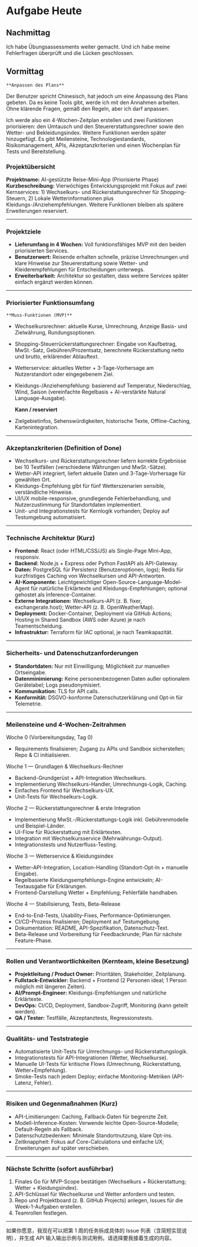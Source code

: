 # Aufgabe Heute

## Nachmittag

Ich habe Übungsassessments weiter gemacht. Und ich habe meine Fehlerfragen überprüft und die Lücken geschlossen.

## Vormittag

    **Anpassen des Plans**

Der Benutzer spricht Chinesisch, hat jedoch um eine Anpassung des Plans gebeten. Da es keine Tools gibt, werde ich mit den Annahmen arbeiten. Ohne klärende Fragen, gemäß den Regeln, aber ich darf anpassen.

Ich werde also ein 4-Wochen-Zeitplan erstellen und zwei Funktionen priorisieren: den Umtausch und den Steuererstattungsrechner sowie den Wetter- und Bekleidungsindex. Weitere Funktionen werden später hinzugefügt. Es gibt Meilensteine, Technologiestandards, Risikomanagement, APIs, Akzeptanzkriterien und einen Wochenplan für Tests und Bereitstellung.

### Projektübersicht

**Projektname:** AI-gestützte Reise-Mini-App (Priorisierte Phase)
**Kurzbeschreibung:** Vierwöchiges Entwicklungsprojekt mit Fokus auf zwei Kernservices: 1) Wechselkurs- und Rückerstattungsrechner für Shopping-Steuern, 2) Lokale Wetterinformationen plus Kleidungs-/Anziehempfehlungen. Weitere Funktionen bleiben als spätere Erweiterungen reserviert.

---

### Projektziele

- **Lieferumfang in 4 Wochen:** Voll funktionsfähiges MVP mit den beiden priorisierten Services.
- **Benutzerwert:** Reisende erhalten schnelle, präzise Umrechnungen und klare Hinweise zur Steuererstattung sowie Wetter- und Kleiderempfehlungen für Entscheidungen unterwegs.
- **Erweiterbarkeit:** Architektur so gestalten, dass weitere Services später einfach ergänzt werden können.

---

### Priorisierter Funktionsumfang

    **Muss-Funktionen (MVP)**

- Wechselkursrechner: aktuelle Kurse, Umrechnung, Anzeige Basis- und Zielwährung, Rundungsoptionen.
- Shopping-Steuerrückerstattungsrechner: Eingabe von Kaufbetrag, MwSt.-Satz, Gebühren/Prozentsatz, berechnete Rückerstattung netto und brutto, erklärender Ablauftext.
- Wetterservice: aktuelles Wetter + 3-Tage-Vorhersage am Nutzerstandort oder eingegebenem Ziel.
- Kleidungs-/Anziehempfehlung: basierend auf Temperatur, Niederschlag, Wind, Saison (vereinfachte Regelbasis + AI-verstärkte Natural Language-Ausgabe).

  **Kann / reserviert**

- Zielgebietinfos, Sehenswürdigkeiten, historische Texte, Offline-Caching, Kartenintegration.

---

### Akzeptanzkriterien (Definition of Done)

- Wechselkurs- und Rückerstattungsrechner liefern korrekte Ergebnisse bei 10 Testfällen (verschiedene Währungen und MwSt.-Sätze).
- Wetter-API integriert, liefert aktuelle Daten und 3-Tage-Vorhersage für gewählten Ort.
- Kleidungs-Empfehlung gibt für fünf Wetterszenarien sensible, verständliche Hinweise.
- UI/UX mobile-responsive, grundlegende Fehlerbehandlung, und Nutzerzustimmung für Standortdaten implementiert.
- Unit- und Integrationstests für Kernlogik vorhanden; Deploy auf Testumgebung automatisiert.

---

### Technische Architektur (Kurz)

- **Frontend:** React (oder HTML/CSS/JS) als Single-Page Mini-App, responsiv.
- **Backend:** Node.js + Express oder Python FastAPI als API-Gateway.
- **Daten:** PostgreSQL für Persistenz (Benutzeroptionen, logs); Redis für kurzfristiges Caching von Wechselkursen und API-Antworten.
- **AI-Komponente:** Leichtgewichtiger Open-Source-Language-Model-Agent für natürliche Erklärtexte und Kleidungs-Empfehlungen; optional gehostet als Inference-Container.
- **Externe Integrationen:** Wechselkurs-API (z. B. fixer, exchangerate.host); Wetter-API (z. B. OpenWeatherMap).
- **Deployment:** Docker-Container, Deployment via GitHub Actions; Hosting in Shared Sandbox (AWS oder Azure) je nach Teamentscheidung.
- **Infrastruktur:** Terraform für IAC optional, je nach Teamkapazität.

---

### Sicherheits- und Datenschutzanforderungen

- **Standortdaten:** Nur mit Einwilligung; Möglichkeit zur manuellen Ortseingabe.
- **Datenminimierung:** Keine personenbezogenen Daten außer optionalem Gerätelabel; Logs pseudonymisiert.
- **Kommunikation:** TLS for API calls.
- **Konformität:** DSGVO-konforme Datenschutzerklärung und Opt-in für Telemetrie.

---

### Meilensteine und 4-Wochen-Zeitrahmen

Woche 0 (Vorbereitungsday, Tag 0)

- Requirements finalisieren; Zugang zu APIs und Sandbox sicherstellen; Repo & CI initialisieren.

Woche 1 — Grundlagen & Wechselkurs-Rechner

- Backend-Grundgerüst + API-Integration Wechselkurs.
- Implementierung Wechselkurs-Handler, Umrechnungs-Logik, Caching.
- Einfaches Frontend für Wechselkurs-UX.
- Unit-Tests für Wechselkurs-Logik.

Woche 2 — Rückerstattungsrechner & erste Integration

- Implementierung MwSt.-/Rückerstattungs-Logik inkl. Gebührenmodelle und Beispiel-Länder.
- UI-Flow für Rückerstattung mit Erklärtexten.
- Integration mit Wechselkursservice (Mehrwährungs-Output).
- Integrationstests und Nutzerfluss-Testing.

Woche 3 — Wetterservice & Kleidungsindex

- Wetter-API-Integration, Location-Handling (Standort-Opt-In + manuelle Eingabe).
- Regelbasierte Kleidungsempfehlungs-Engine entwickeln; AI-Textausgabe für Erklärungen.
- Frontend-Darstellung Wetter + Empfehlung; Fehlerfälle handhaben.

Woche 4 — Stabilisierung, Tests, Beta-Release

- End-to-End-Tests, Usability-Fixes, Performance-Optimierungen.
- CI/CD-Prozess finalisieren; Deployment auf Testumgebung.
- Dokumentation: README, API-Spezifikation, Datenschutz-Text.
- Beta-Release und Vorbereitung für Feedbackrunde; Plan für nächste Feature-Phase.

---

### Rollen und Verantwortlichkeiten (Kernteam, kleine Besetzung)

- **Projektleitung / Product Owner:** Prioritäten, Stakeholder, Zeitplanung.
- **Fullstack-Entwickler:** Backend + Frontend (2 Personen ideal; 1 Person möglich mit längeren Zeiten).
- **AI/Prompt-Engineer:** Kleidungs-Empfehlungen und natürliche Erklärtexte.
- **DevOps:** CI/CD, Deployment, Sandbox-Zugriff, Monitoring (kann geteilt werden).
- **QA / Tester:** Testfälle, Akzeptanztests, Regressionstests.

---

### Qualitäts- und Teststrategie

- Automatisierte Unit-Tests für Umrechnungs- und Rückerstattungslogik.
- Integrationstests für API-Integrationen (Wetter, Wechselkurse).
- Manuelle UI-Tests für kritische Flows (Umrechnung, Rückerstattung, Wetter+Empfehlung).
- Smoke-Tests nach jedem Deploy; einfache Monitoring-Metriken (API-Latenz, Fehler).

---

### Risiken und Gegenmaßnahmen (Kurz)

- API-Limitierungen: Caching, Fallback-Daten für begrenzte Zeit.
- Modell-Inference-Kosten: Verwende leichte Open-Source-Modelle; Default-Regeln als Fallback.
- Datenschutzbedenken: Minimale Standortnutzung, klare Opt-ins.
- Zeitknappheit: Fokus auf Core-Calculations und einfache UX; Erweiterungen auf später verschieben.

---

### Nächste Schritte (sofort ausführbar)

1. Finales Go für MVP-Scope bestätigen (Wechselkurs + Rückerstattung; Wetter + Kleidungsindex).
2. API-Schlüssel für Wechselkurse und Wetter anfordern und testen.
3. Repo und Projektboard (z. B. GitHub Projects) anlegen, Issues für die Week-1-Aufgaben erstellen.
4. Teamrollen festlegen.

---

如果你愿意，我现在可以把第 1 周的任务拆成具体的 Issue 列表（含简短实现说明），并生成 API 输入输出示例与测试用例。请选择要我接着生成的内容。
